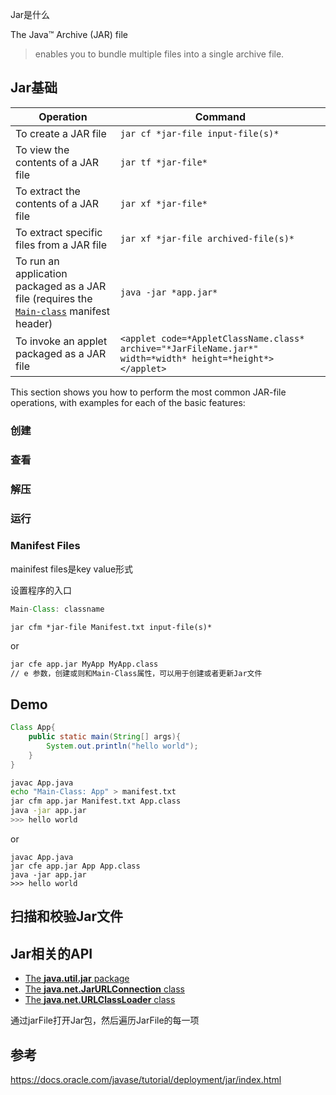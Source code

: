 

Jar是什么

The Java™ Archive (JAR) file 

> enables you to bundle multiple files into a single archive file.



## Jar基础

| Operation                                                    | Command                                                      |
| ------------------------------------------------------------ | ------------------------------------------------------------ |
| To create a JAR file                                         | `jar cf *jar-file input-file(s)*`                            |
| To view the contents of a JAR file                           | `jar tf *jar-file*`                                          |
| To extract the contents of a JAR file                        | `jar xf *jar-file*`                                          |
| To extract specific files from a JAR file                    | `jar xf *jar-file archived-file(s)*`                         |
| To run an application packaged as a JAR file (requires the [`Main-class`](https://docs.oracle.com/javase/tutorial/deployment/jar/appman.html) manifest header) | `java -jar *app.jar*`                                        |
| To invoke an applet packaged as a JAR file                   | `<applet code=*AppletClassName.class*        archive="*JarFileName.jar*"        width=*width* height=*height*> </applet> ` |

This section shows you how to perform the most common JAR-file operations, with examples for each of the basic features:

### 创建

### 查看

### 解压

### 运行







### Manifest Files

mainifest files是key value形式



设置程序的入口

```java
Main-Class: classname
```



```shell
jar cfm *jar-file Manifest.txt input-file(s)*
```



or

```sh
jar cfe app.jar MyApp MyApp.class
// e 参数，创建或则和Main-Class属性，可以用于创建或者更新Jar文件
```





## Demo



```java
Class App{
    public static main(String[] args){
        System.out.println("hello world");
    }
}
```



```sh
javac App.java
echo "Main-Class: App" > manifest.txt
jar cfm app.jar Manifest.txt App.class
java -jar app.jar
>>> hello world

```

or

```shell
javac App.java
jar cfe app.jar App App.class
java -jar app.jar
>>> hello world
```









## 扫描和校验Jar文件



## Jar相关的API

- [The **java.util.jar** package](https://docs.oracle.com/javase/8/docs/api/java/util/jar/package-summary.html)
- [The **java.net.JarURLConnection** class](https://docs.oracle.com/javase/8/docs/api/java/net/JarURLConnection.html)
- [The **java.net.URLClassLoader** class](https://docs.oracle.com/javase/8/docs/api/java/net/URLClassLoader.html)



通过jarFile打开Jar包，然后遍历JarFile的每一项

##  参考

https://docs.oracle.com/javase/tutorial/deployment/jar/index.html



